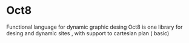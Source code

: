 # Oct8
Functional language for dynamic  graphic desing
Oct8 is one  library for desing and dynamic sites , with support to cartesian plan ( basic)